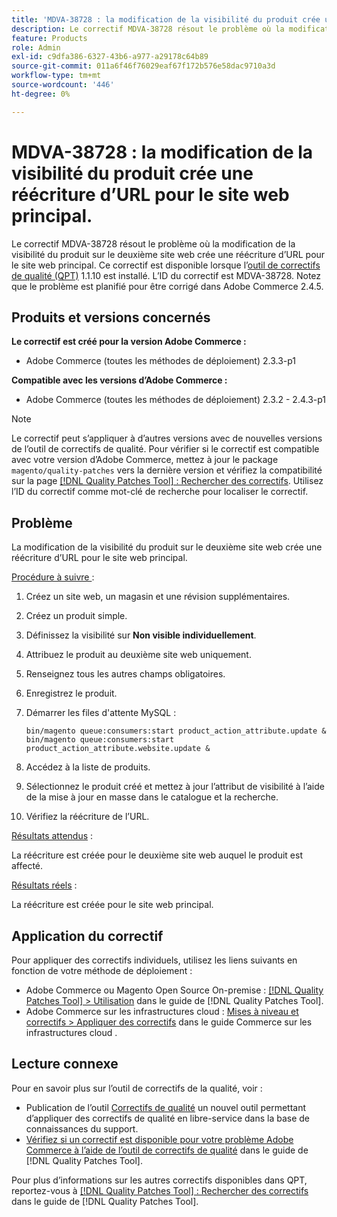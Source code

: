 ```yaml
---
title: 'MDVA-38728 : la modification de la visibilité du produit crée une réécriture d’URL pour le site web principal.'
description: Le correctif MDVA-38728 résout le problème où la modification de la visibilité du produit sur le deuxième site web crée une réécriture d’URL pour le site web principal. Ce correctif est disponible lorsque l’[Outil de correctifs de la qualité (QPT)](https://experienceleague.adobe.com/en/docs/commerce-operations/tools/quality-patches-tool/quality-patches-tool-to-self-serve-quality-patches) 1.1.10 est installé. L’ID du correctif est MDVA-38728. Notez que le problème est planifié pour être corrigé dans Adobe Commerce 2.4.5.
feature: Products
role: Admin
exl-id: c9dfa386-6327-43b6-a977-a29178c64b89
source-git-commit: 011a6f46f76029eaf67f172b576e58dac9710a3d
workflow-type: tm+mt
source-wordcount: '446'
ht-degree: 0%

---
```


# MDVA-38728 : la modification de la visibilité du produit crée une réécriture d’URL pour le site web principal.

Le correctif MDVA-38728 résout le problème où la modification de la visibilité du produit sur le deuxième site web crée une réécriture d’URL pour le site web principal. Ce correctif est disponible lorsque l’[outil de correctifs de qualité (QPT)](https://experienceleague.adobe.com/en/docs/commerce-operations/tools/quality-patches-tool/quality-patches-tool-to-self-serve-quality-patches) 1.1.10 est installé. L’ID du correctif est MDVA-38728. Notez que le problème est planifié pour être corrigé dans Adobe Commerce 2.4.5.

## Produits et versions concernés

**Le correctif est créé pour la version Adobe Commerce :**

* Adobe Commerce (toutes les méthodes de déploiement) 2.3.3-p1

**Compatible avec les versions d’Adobe Commerce :**

* Adobe Commerce (toutes les méthodes de déploiement) 2.3.2 - 2.4.3-p1

>[!NOTE]
>
>Le correctif peut s’appliquer à d’autres versions avec de nouvelles versions de l’outil de correctifs de qualité. Pour vérifier si le correctif est compatible avec votre version d’Adobe Commerce, mettez à jour le package `magento/quality-patches` vers la dernière version et vérifiez la compatibilité sur la page [[!DNL Quality Patches Tool] : Rechercher des correctifs](https://experienceleague.adobe.com/en/docs/commerce-operations/tools/quality-patches-tool/quality-patches-tool-to-self-serve-quality-patches). Utilisez l’ID du correctif comme mot-clé de recherche pour localiser le correctif.

## Problème

La modification de la visibilité du produit sur le deuxième site web crée une réécriture d’URL pour le site web principal.

<u>Procédure à suivre </u> :

1. Créez un site web, un magasin et une révision supplémentaires.
1. Créez un produit simple.
1. Définissez la visibilité sur **Non visible individuellement**.
1. Attribuez le produit au deuxième site web uniquement.
1. Renseignez tous les autres champs obligatoires.
1. Enregistrez le produit.
1. Démarrer les files d&#39;attente MySQL :

   ```mysql
   bin/magento queue:consumers:start product_action_attribute.update &
   bin/magento queue:consumers:start product_action_attribute.website.update &
   ```

1. Accédez à la liste de produits.
1. Sélectionnez le produit créé et mettez à jour l’attribut de visibilité à l’aide de la mise à jour en masse dans le catalogue et la recherche.
1. Vérifiez la réécriture de l’URL.

<u>Résultats attendus</u> :

La réécriture est créée pour le deuxième site web auquel le produit est affecté.

<u>Résultats réels</u> :

La réécriture est créée pour le site web principal.

## Application du correctif

Pour appliquer des correctifs individuels, utilisez les liens suivants en fonction de votre méthode de déploiement :

* Adobe Commerce ou Magento Open Source On-premise : [[!DNL Quality Patches Tool] > Utilisation](/help/tools/quality-patches-tool/usage.md) dans le guide de [!DNL Quality Patches Tool].
* Adobe Commerce sur les infrastructures cloud : [Mises à niveau et correctifs > Appliquer des correctifs](https://experienceleague.adobe.com/docs/commerce-cloud-service/user-guide/develop/upgrade/apply-patches.html) dans le guide Commerce sur les infrastructures cloud .

## Lecture connexe

Pour en savoir plus sur l’outil de correctifs de la qualité, voir :

* Publication de l’outil [Correctifs de qualité](https://experienceleague.adobe.com/en/docs/commerce-operations/tools/quality-patches-tool/quality-patches-tool-to-self-serve-quality-patches) un nouvel outil permettant d’appliquer des correctifs de qualité en libre-service dans la base de connaissances du support.
* [Vérifiez si un correctif est disponible pour votre problème Adobe Commerce à l’aide de l’outil de correctifs de qualité](/help/tools/quality-patches-tool/patches-available-in-qpt/check-patch-for-magento-issue-with-magento-quality-patches.md) dans le guide de [!DNL Quality Patches Tool].

Pour plus d’informations sur les autres correctifs disponibles dans QPT, reportez-vous à [[!DNL Quality Patches Tool] : Rechercher des correctifs](https://experienceleague.adobe.com/tools/commerce-quality-patches/index.html) dans le guide de [!DNL Quality Patches Tool].
